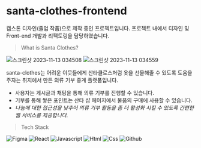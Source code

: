 # santa-clothes-frontend

캡스톤 디자인(졸업 작품)으로 제작 중인 프로젝트입니다. 프로젝트 내에서 디자인 및 Front-end 개발과 리팩토링을 담당하였습니다.  


>What is Santa Clothes?

![스크린샷 2023-11-13 034508](https://github.com/Team-Code-200/santa-clothes-frontend/assets/100674871/7bcbfd38-8068-42ef-b2ea-d1c7d8d37e2a)
![스크린샷 2023-11-13 034559](https://github.com/Team-Code-200/santa-clothes-frontend/assets/100674871/261dc8c1-6383-4603-9ae4-99344d176cd7)


santa-clothes는 어려운 이웃들에게 산타클로스처럼 옷을 선물해줄 수 있도록 도움을 주자는 취지에서 만든 의류 기부 중계 플랫폼입니다.
 
  - 사용자는 게시글과 채팅을 통해 의류 기부를 진행할 수 있습니다.
  - 기부를 통해 쌓은 포인트는 산타 샵 페이지에서 물품의 구매에 사용할 수 있습니다.
  - *나눔에 대한 접근성을 낮추어 의류 기부 활동을 좀 더 활성화 시킬 수 있도록 간편한 웹 서비스를 제공합니다.* 


>Tech Stack

![Figma](https://img.shields.io/badge/figma-444444?style=for-the-badge&logo=figma)
![React](https://img.shields.io/badge/react-444444?style=for-the-badge&logo=react)
![Javascript](https://img.shields.io/badge/javascript-444444?style=for-the-badge&logo=Javascript)
![Html](https://img.shields.io/badge/html-444444?style=for-the-badge&logo=html5)
![Css](https://img.shields.io/badge/css-444444?style=for-the-badge&logo=css3)
![Github](https://img.shields.io/badge/github-444444?style=for-the-badge&logo=github)



